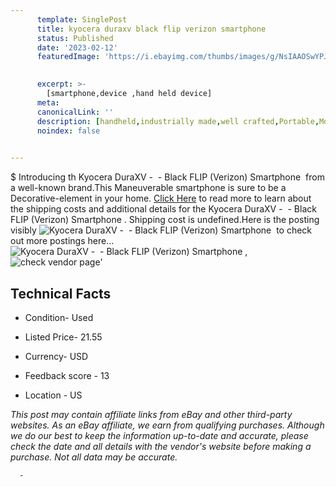 ```yaml
---
      template: SinglePost
      title: kyocera duraxv black flip verizon smartphone 
      status: Published
      date: '2023-02-12'
      featuredImage: 'https://i.ebayimg.com/thumbs/images/g/NsIAAOSwYPJgsYdk/s-l225.jpg'
       

      excerpt: >-
        [smartphone,device ,hand held device]
      meta:
      canonicalLink: ''
      description: [handheld,industrially made,well crafted,Portable,Mobile,Compact,Convenient,Lightweight,Maneuverable,Man-portable,Miniature,Carriable,Hand-held,Light,Holdable,Transportable,Mobile device,Pocket-sized,On-the-go,Wireless,Cordless,Compact size,Convenient size, smartphone,device ,hand held device]
      noindex: false
      

---
```

$
      Introducing th Kyocera DuraXV -  - Black FLIP (Verizon) Smartphone  from a well-known brand.This Maneuverable smartphone is sure to be a Decorative-element in your home. [Click Here](https://www.ebay.com/itm/313546693807?hash=item4900d6dcaf%3Ag%3ANsIAAOSwYPJgsYdk&mkevt=1&mkcid=1&mkrid=711-53200-19255-0&campid=%253CePNCampaignId%253E&customid=%253CreferenceId%253E&toolid=10049) to read more to learn about the shipping costs and additional details for the Kyocera DuraXV -  - Black FLIP (Verizon) Smartphone . Shipping cost is undefined.Here is the posting visibly ![Kyocera DuraXV -  - Black FLIP (Verizon) Smartphone ](https://i.ebayimg.com/thumbs/images/g/NsIAAOSwYPJgsYdk/s-l225.jpg) to check out more postings here... ![Kyocera DuraXV -  - Black FLIP (Verizon) Smartphone ](https://i.ebayimg.com/images/g/NsIAAOSwYPJgsYdk/s-l1600.jpg), ![check vendor page](https://origin-galleryplus.ebayimg.com/ws/web/313546693807_2_0_1/225x225.jpg,https://origin-galleryplus.ebayimg.com/ws/web/313546693807_3_0_1/225x225.jpg,https://origin-galleryplus.ebayimg.com/ws/web/313546693807_4_0_1/225x225.jpg,https://origin-galleryplus.ebayimg.com/ws/web/313546693807_5_0_1/225x225.jpg,https://origin-galleryplus.ebayimg.com/ws/web/313546693807_6_0_1/225x225.jpg,https://origin-galleryplus.ebayimg.com/ws/web/313546693807_7_0_1/225x225.jpg)'

      

 ## Technical Facts 



     
      

 - Condition- Used 


      

 - Listed Price- 21.55 


      

 - Currency- USD 


      

 - Feedback score - 13 


      

 - Location - US 


      
      

 *_This post may contain affiliate links from eBay and other third-party websites. As an eBay affiliate, we earn from qualifying purchases. Although we do our best to keep the information up-to-date and accurate, please check the date and all details with the vendor's website before making a purchase. Not all data may be accurate._*




      -
